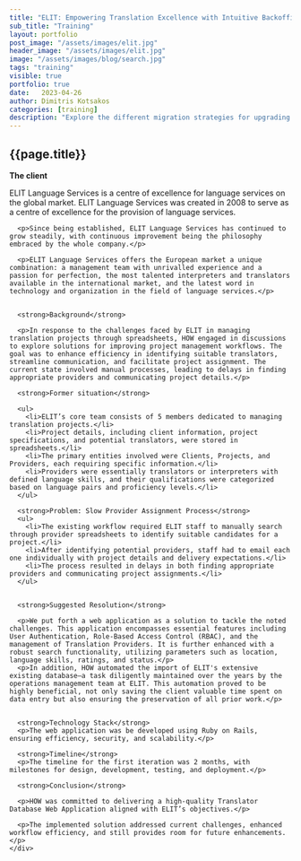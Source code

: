 ```yaml
---
title: "ELIT: Empowering Translation Excellence with Intuitive Backoffice Management"
sub_title: "Training"
layout: portfolio
post_image: "/assets/images/elit.jpg"
header_image: "/assets/images/elit.jpg"
image: "/assets/images/blog/search.jpg"
tags: "training"
visible: true
portfolio: true
date:   2023-04-26
author: Dimitris Kotsakos
categories: [training]
description: "Explore the different migration strategies for upgrading Elasticsearch, along with their pros and cons!"
---
```


<section class="spotlight-portfolio portfolio2">
<div class="container">
  <div class="row">
    <div class="col-lg-12 text-center">
        <h2 class="title">{{page.title}}</h2>
    </div>
  </div>
  
  <div class="row">
    <div class="col-lg-8">
      <strong>The client</strong>
      <p>ELIT Language Services is a centre of excellence for language services on the global market. ELIT Language Services was created in 2008 to serve as a centre of excellence for the provision of language services.</p>

      <p>Since being established, ELIT Language Services has continued to grow steadily, with continuous improvement being the philosophy embraced by the whole company.</p>

      <p>ELIT Language Services offers the European market a unique combination: a management team with unrivalled experience and a passion for perfection, the most talented interpreters and translators available in the international market, and the latest word in technology and organization in the field of language services.</p>


      <strong>Background</strong>

      <p>In response to the challenges faced by ELIT in managing translation projects through spreadsheets, HOW engaged in discussions to explore solutions for improving project management workflows. The goal was to enhance efficiency in identifying suitable translators, streamline communication, and facilitate project assignment. The current state involved manual processes, leading to delays in finding appropriate providers and communicating project details.</p>

      <strong>Former situation</strong>

      <ul>
        <li>ELIT’s core team consists of 5 members dedicated to managing translation projects.</li>
        <li>Project details, including client information, project specifications, and potential translators, were stored in spreadsheets.</li>
        <li>The primary entities involved were Clients, Projects, and Providers, each requiring specific information.</li>
        <li>Providers were essentially translators or interpreters with defined language skills, and their qualifications were categorized based on language pairs and proficiency levels.</li>
      </ul>

      <strong>Problem: Slow Provider Assignment Process</strong>
      <ul>
        <li>The existing workflow required ELIT staff to manually search through provider spreadsheets to identify suitable candidates for a project.</li>
        <li>After identifying potential providers, staff had to email each one individually with project details and delivery expectations.</li>
        <li>The process resulted in delays in both finding appropriate providers and communicating project assignments.</li>
      </ul>

   
      <strong>Suggested Resolution</strong>

      <p>We put forth a web application as a solution to tackle the noted challenges. This application encompasses essential features including User Authentication, Role-Based Access Control (RBAC), and the management of Translation Providers. It is further enhanced with a robust search functionality, utilizing parameters such as location, language skills, ratings, and status.</p>
      <p>In addition, HOW automated the import of ELIT's extensive existing database—a task diligently maintained over the years by the operations management team at ELIT. This automation proved to be highly beneficial, not only saving the client valuable time spent on data entry but also ensuring the preservation of all prior work.</p>

      
      <strong>Technology Stack</strong>
      <p>The web application was be developed using Ruby on Rails, ensuring efficiency, security, and scalability.</p>
      
      <strong>Timeline</strong>
      <p>The timeline for the first iteration was 2 months, with milestones for design, development, testing, and deployment.</p>

      <strong>Conclusion</strong>

      <p>HOW was committed to delivering a high-quality Translator Database Web Application aligned with ELIT’s objectives.</p>

      <p>The implemented solution addressed current challenges, enhanced workflow efficiency, and still provides room for future enhancements.</p>
    </div>
  </div>
</div>
</section>